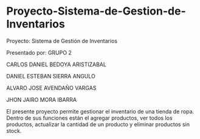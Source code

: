 # Proyecto-Sistema-de-Gestion-de-Inventarios
Proyecto: Sistema de Gestión de Inventarios

Presentado por: GRUPO 2

CARLOS DANIEL BEDOYA ARISTIZABAL

DANIEL ESTEBAN SIERRA ANGULO

ALVARO JOSE AVENDAÑO VARGAS

JHON JAIRO MORA IBARRA

El presente proyecto permite gestionar el inventario de una tienda de ropa. Dentro de sus funciones están el agregar productos, ver todos los productos, actualizar la cantidad de un producto y eliminar productos sin stock.
